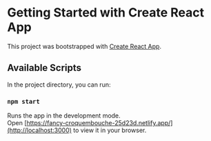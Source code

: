 # Getting Started with Create React App

This project was bootstrapped with [Create React App](https://github.com/facebook/create-react-app).

## Available Scripts

In the project directory, you can run:

### `npm start`

Runs the app in the development mode.\
Open [https://fancy-croquembouche-25d23d.netlify.app/](http://localhost:3000) to view it in your browser.
